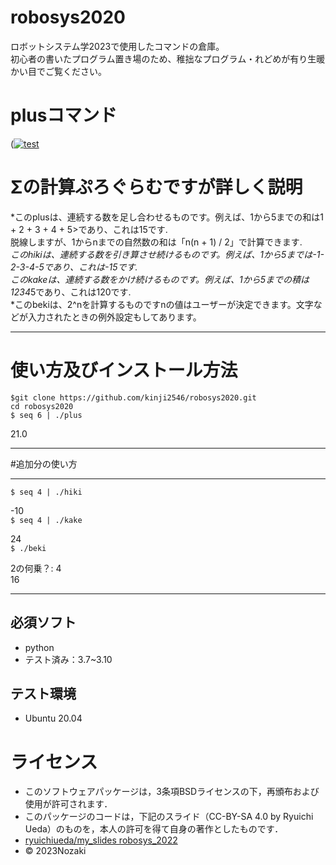 # robosys2020  
ロボットシステム学2023で使用したコマンドの倉庫。  
初心者の書いたプログラム置き場のため、稚拙なプログラム・れどめが有り生暖かい目でご覧ください。   
# plusコマンド
([![test](https://github.com/kinji2546/robosys2020/actions/workflows/test.yml/badge.svg)](https://github.com/kinji2546/robosys2020/actions/workflows/test.yml)


# Σの計算ぷろぐらむですが詳しく説明  
*このplusは、連続する数を足し合わせるものです。例えば、1から5までの和は1 + 2 + 3 + 4 + 5>であり、これは15です.  
脱線しますが、1からnまでの自然数の和は「n(n + 1) / 2」で計算できます.   
*このhikiは、連続する数を引き算させ続けるものです。例えば、1から5までは-1-2-3-4-5であり、これは-15です.  
このkakeは、連続する数をかけ続けるものです。例えば、1から5までの積は1234*5であり、これは120です.  
*このbekiは、2^nを計算するものですnの値はユーザーが決定できます。文字などが入力されたときの例外設定もしてあります。   

***
# 使い方及びインストール方法  

`$git clone https://github.com/kinji2546/robosys2020.git`  
`cd robosys2020`  
`$ seq 6 | ./plus`  
  
21.0

***

#追加分の使い方  
***  

`$ seq 4 | ./hiki`  

-10  
`$ seq 4 | ./kake`  

24  
`$ ./beki`  

2の何乗？: 4  
16  
***

## 必須ソフト  
* python  
* テスト済み：3.7~3.10  

## テスト環境  
* Ubuntu 20.04  
  
# ライセンス  
* このソフトウェアパッケージは，3条項BSDライセンスの下，再頒布および使用が許可されます．  
* このパッケージのコードは，下記のスライド（CC-BY-SA 4.0 by Ryuichi Ueda）のものを，本人の許可を得て自身の著作としたものです．  
* [ryuichiueda/my_slides robosys_2022](https://github.com/ryuichiueda/my_slides/tree/master/robosys_2022)  
* © 2023Nozaki  
